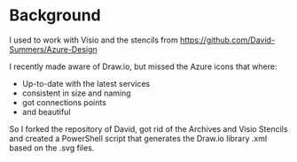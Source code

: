 # Background

I used to work with Visio and the stencils from https://github.com/David-Summers/Azure-Design

I recently made aware of Draw.io, but missed the Azure icons that where:

- Up-to-date with the latest services
- consistent in size and naming
- got connections points
- and beautiful

So I forked the repository of David, got rid of the Archives and Visio Stencils and created a PowerShell script that generates the Draw.io library .xml based on the .svg files.
